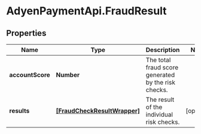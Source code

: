 # AdyenPaymentApi.FraudResult

## Properties

Name | Type | Description | Notes
------------ | ------------- | ------------- | -------------
**accountScore** | **Number** | The total fraud score generated by the risk checks. | 
**results** | [**[FraudCheckResultWrapper]**](FraudCheckResultWrapper.md) | The result of the individual risk checks. | [optional] 


